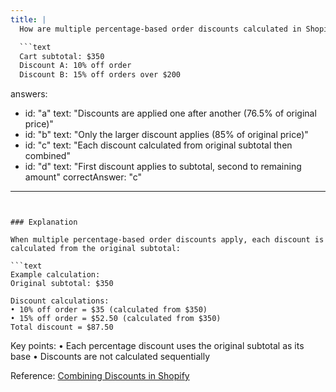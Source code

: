```yaml
---
title: |
  How are multiple percentage-based order discounts calculated in Shopify? 🏷️

  ```text
  Cart subtotal: $350
  Discount A: 10% off order
  Discount B: 15% off orders over $200
  ```
answers:
  - id: "a"
    text: "Discounts are applied one after another (76.5% of original price)"
  - id: "b"
    text: "Only the larger discount applies (85% of original price)"
  - id: "c"
    text: "Each discount calculated from original subtotal then combined"
  - id: "d"
    text: "First discount applies to subtotal, second to remaining amount"
correctAnswer: "c"
---
```


### Explanation

When multiple percentage-based order discounts apply, each discount is calculated from the original subtotal:

```text
Example calculation:
Original subtotal: $350

Discount calculations:
• 10% off order = $35 (calculated from $350)
• 15% off order = $52.50 (calculated from $350)
Total discount = $87.50
```

Key points:
• Each percentage discount uses the original subtotal as its base
• Discounts are not calculated sequentially

Reference: [Combining Discounts in Shopify](https://help.shopify.com/en/manual/discounts/combining-discounts) 